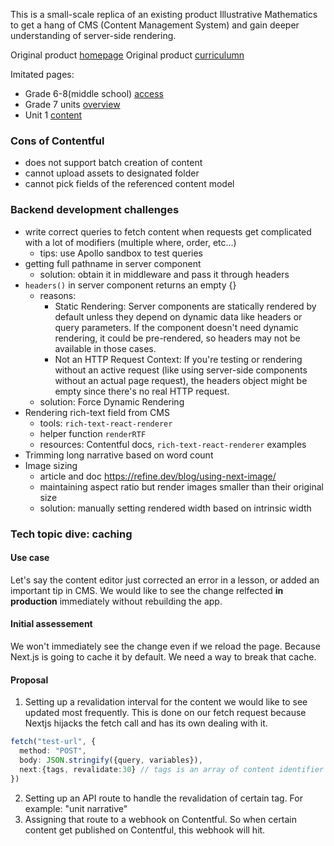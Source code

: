 This is a small-scale replica of an existing product Illustrative Mathematics to get a hang of CMS (Content Management System) and gain deeper understanding of server-side rendering. 

Original product [homepage](https://illustrativemathematics.org/)
Original product [curriculumn](https://accessim.org/6-8/grade-7/unit-1?a=teacher)

Imitated pages:
- Grade 6-8(middle school) [access](https://im-stella.vercel.app/curriculum/ms)
- Grade 7 units [overview](https://im-stella.vercel.app/curriculum/ms/grade-7)
- Unit 1 [content](https://im-stella.vercel.app/curriculum/ms/grade-7/unit-1)

### Cons of Contentful
- does not support batch creation of content
- cannot upload assets to designated folder
- cannot pick fields of the referenced content model


### Backend development challenges
- write correct queries to fetch content when requests get complicated with a lot of modifiers (multiple where, order, etc...)
  - tips: use Apollo sandbox to test queries
- getting full pathname in server component
  - solution: obtain it in middleware and pass it through headers 
- `headers()` in server component returns an empty {}
  - reasons:
    - Static Rendering: Server components are statically rendered by default unless they depend on dynamic data like headers or query parameters. If the component doesn't need dynamic rendering, it could be pre-rendered, so headers may not be available in those cases.
    - Not an HTTP Request Context: If you're testing or rendering without an active request (like using server-side components without an actual page request), the headers object might be empty since there's no real HTTP request. 
  - solution: Force Dynamic Rendering
- Rendering rich-text field from CMS
  - tools: `rich-text-react-renderer`
  - helper function `renderRTF`
  - resources: Contentful docs, `rich-text-react-renderer` examples
- Trimming long narrative based on word count
- Image sizing
  - article and doc https://refine.dev/blog/using-next-image/
  - maintaining aspect ratio but render images smaller than their original size
  - solution: manually setting rendered width based on intrinsic width

### Tech topic dive: caching
#### Use case
Let's say the content editor just corrected an error in a lesson, or added an important tip in CMS. We would like to see the change relfected **in production** immediately without rebuilding the app. 

#### Initial assessement 
We won't immediately see the change even if we reload the page. Because Next.js is going to cache it by default. We need a way to break that cache. 

#### Proposal
1. Setting up a revalidation interval for the content we would like to see updated most frequently. This is done on our fetch request because Nextjs hijacks the fetch call and has its own dealing with it.
```ts
fetch("test-url", {
  method: "POST",
  body: JSON.stringify({query, variables}),
  next:{tags, revalidate:30} // tags is an array of content identifier (string) that tells NextJS to rerun the fetch every xx seconds(not miliseconds) set by revalidate
})
```
2. Setting up an API route to handle the revalidation of certain tag. For example: "unit narrative"
3. Assigning that route to a webhook on Contentful. So when certain content get published on Contentful, this webhook will hit. 
  
